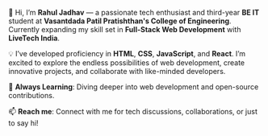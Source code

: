 

👋 Hi, I’m **Rahul Jadhav** — a passionate tech enthusiast and third-year **BE IT** student at **Vasantdada Patil Pratishthan's College of Engineering**. Currently expanding my skill set in **Full-Stack Web Development** with **LiveTech India**.

💡 I’ve developed proficiency in **HTML**, **CSS**, **JavaScript**, and **React**. I’m excited to explore the endless possibilities of web development, create innovative projects, and collaborate with like-minded developers.

🌱 **Always Learning**: Diving deeper into web development and open-source contributions.

📫 **Reach me**: Connect with me for tech discussions, collaborations, or just to say hi!

 
